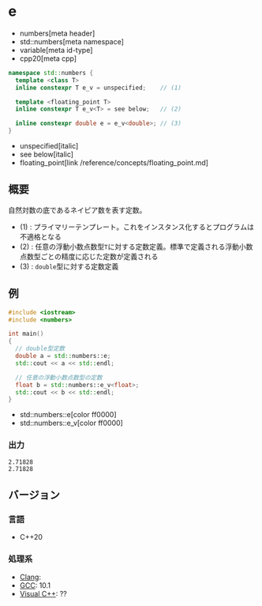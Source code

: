 # e
* numbers[meta header]
* std::numbers[meta namespace]
* variable[meta id-type]
* cpp20[meta cpp]

```cpp
namespace std::numbers {
  template <class T>
  inline constexpr T e_v = unspecified;    // (1)

  template <floating_point T>
  inline constexpr T e_v<T> = see below;   // (2)

  inline constexpr double e = e_v<double>; // (3)
}
```
* unspecified[italic]
* see below[italic]
* floating_point[link /reference/concepts/floating_point.md]

## 概要
自然対数の底であるネイピア数を表す定数。

- (1) : プライマリーテンプレート。これをインスタンス化するとプログラムは不適格となる
- (2) : 任意の浮動小数点数型`T`に対する定数定義。標準で定義される浮動小数点数型ごとの精度に応じた定数が定義される
- (3) : `double`型に対する定数定義


## 例
```cpp example
#include <iostream>
#include <numbers>

int main()
{
  // double型定数
  double a = std::numbers::e;
  std::cout << a << std::endl;

  // 任意の浮動小数点数型の定数
  float b = std::numbers::e_v<float>;
  std::cout << b << std::endl;
}
```
* std::numbers::e[color ff0000]
* std::numbers::e_v[color ff0000]

### 出力
```
2.71828
2.71828
```

## バージョン
### 言語
- C++20

### 処理系
- [Clang](/implementation.md#clang):
- [GCC](/implementation.md#gcc): 10.1
- [Visual C++](/implementation.md#visual_cpp): ??
